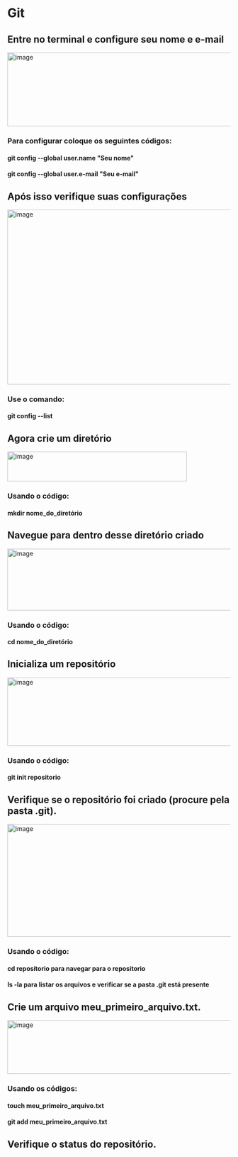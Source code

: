 # Git
## Entre no terminal e configure seu nome e e-mail
<img width="703" height="166" alt="image" src="https://github.com/user-attachments/assets/4a657474-1689-4d88-b0f5-18b0e8ceb263" />

### Para configurar coloque os seguintes códigos:
#### git config --global user.name "Seu nome"
#### git config --global user.e-mail "Seu e-mail"
## Após isso verifique suas configurações
<img width="616" height="394" alt="image" src="https://github.com/user-attachments/assets/e6195a20-ee47-4388-9daa-e9476a8fb9ce" />

### Use o comando:
#### git config --list
## Agora crie um diretório
<img width="405" height="67" alt="image" src="https://github.com/user-attachments/assets/d79f1d07-814f-4f6b-bf49-5d06925b3b3a" />

### Usando o código:
#### mkdir nome_do_diretório
## Navegue para dentro desse diretório criado
<img width="541" height="139" alt="image" src="https://github.com/user-attachments/assets/7f03529d-1a8c-4dcc-bd6e-895ce0364767" />

### Usando o código: 
#### cd nome_do_diretório
## Inicializa um repositório
<img width="949" height="154" alt="image" src="https://github.com/user-attachments/assets/88848605-a8c5-4b4c-9a84-9a165327256a" />

### Usando o código:
#### git init repositorio
## Verifique se o repositório foi criado (procure pela pasta .git).
<img width="757" height="254" alt="image" src="https://github.com/user-attachments/assets/f03e2a6a-cbdd-48ca-ae82-53cb6cbb7855" />

### Usando o código:
#### cd repositorio para navegar para o repositorio
#### ls -la para listar os arquivos e verificar se a pasta .git está presente
## Crie um arquivo meu_primeiro_arquivo.txt.
<img width="737" height="121" alt="image" src="https://github.com/user-attachments/assets/4d3b7f57-055c-4ea3-b065-bb06d57d5377" />

### Usando os códigos:
#### touch meu_primeiro_arquivo.txt
#### git add meu_primeiro_arquivo.txt
## Verifique o status do repositório.
